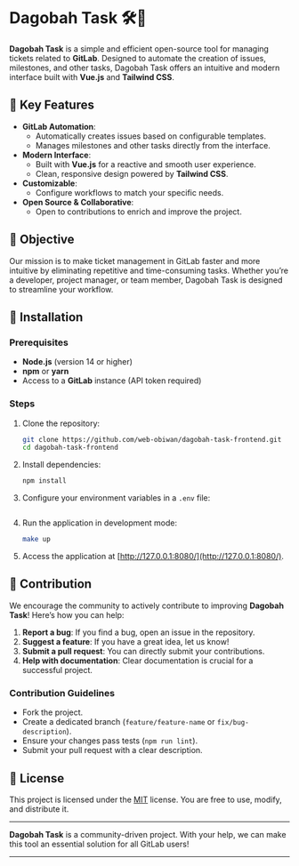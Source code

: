 # Dagobah Task 🛠️🚀

**Dagobah Task** is a simple and efficient open-source tool for managing tickets related to **GitLab**. Designed to automate the creation of issues, milestones, and other tasks, Dagobah Task offers an intuitive and modern interface built with **Vue.js** and **Tailwind CSS**.

## 🚀 Key Features

- **GitLab Automation**:
    - Automatically creates issues based on configurable templates.
    - Manages milestones and other tasks directly from the interface.
- **Modern Interface**:
    - Built with **Vue.js** for a reactive and smooth user experience.
    - Clean, responsive design powered by **Tailwind CSS**.
- **Customizable**:
    - Configure workflows to match your specific needs.
- **Open Source & Collaborative**:
    - Open to contributions to enrich and improve the project.

## 🎯 Objective

Our mission is to make ticket management in GitLab faster and more intuitive by eliminating repetitive and time-consuming tasks. Whether you’re a developer, project manager, or team member, Dagobah Task is designed to streamline your workflow.

## 📖 Installation

### Prerequisites

- **Node.js** (version 14 or higher)
- **npm** or **yarn**
- Access to a **GitLab** instance (API token required)

### Steps

1. Clone the repository:

   ```bash
   git clone https://github.com/web-obiwan/dagobah-task-frontend.git
   cd dagobah-task-frontend
   ```

2. Install dependencies:

   ```bash
   npm install
   ```

3. Configure your environment variables in a `.env` file:

   ```plaintext
   ```

4. Run the application in development mode:

   ```bash
   make up
   ```

5. Access the application at [http://127.0.0.1:8080/](http://127.0.0.1:8080/).

## 🤝 Contribution

We encourage the community to actively contribute to improving **Dagobah Task**! Here’s how you can help:

1. **Report a bug**: If you find a bug, open an issue in the repository.
2. **Suggest a feature**: If you have a great idea, let us know!
3. **Submit a pull request**: You can directly submit your contributions.
4. **Help with documentation**: Clear documentation is crucial for a successful project.

### Contribution Guidelines

- Fork the project.
- Create a dedicated branch (`feature/feature-name` or `fix/bug-description`).
- Ensure your changes pass tests (`npm run lint`).
- Submit your pull request with a clear description.

## 📜 License

This project is licensed under the [MIT](LICENSE) license. You are free to use, modify, and distribute it.

---

**Dagobah Task** is a community-driven project. With your help, we can make this tool an essential solution for all GitLab users!

---
